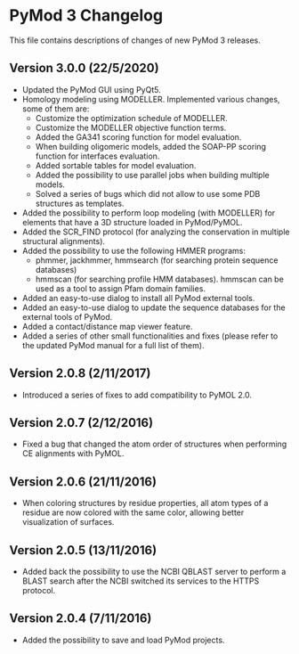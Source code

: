 # PyMod 3 Changelog
This file contains descriptions of changes of new PyMod 3 releases.

## Version 3.0.0 (22/5/2020)
- Updated the PyMod GUI using PyQt5.
- Homology modeling using MODELLER. Implemented various changes, some of them are:
    - Customize the optimization schedule of MODELLER.
    - Customize the MODELLER objective function terms.
    - Added the GA341 scoring function for model evaluation.
    - When building oligomeric models, added the SOAP-PP scoring function for interfaces evaluation.
    - Added sortable tables for model evaluation.
    - Added the possibility to use parallel jobs when building multiple models.
    - Solved a series of bugs which did not allow to use some PDB structures as templates.
- Added the possibility to perform loop modeling (with MODELLER) for elements that have a 3D structure loaded in PyMod/PyMOL.
- Added the SCR_FIND protocol (for analyzing the conservation in multiple structural alignments).
- Added the possibility to use the following HMMER programs:
    - phmmer, jackhmmer, hmmsearch (for searching protein sequence databases)
    - hmmscan (for searching profile HMM databases). hmmscan can be used as a tool to assign Pfam domain families.
- Added an easy-to-use dialog to install all PyMod external tools.
- Added an easy-to-use dialog to update the sequence databases for the external tools of PyMod.
- Added a contact/distance map viewer feature.
- Added a series of other small functionalities and fixes (please refer to the updated PyMod manual for a full list of them).

## Version 2.0.8 (2/11/2017)
- Introduced a series of fixes to add compatibility to PyMOL 2.0.

## Version 2.0.7 (2/12/2016)
- Fixed a bug that changed the atom order of structures when performing CE alignments with PyMOL.

## Version 2.0.6 (21/11/2016)
- When coloring structures by residue properties, all atom types of a residue are now colored with the same color, allowing better visualization of surfaces.

## Version 2.0.5 (13/11/2016)
- Added back the possibility to use the NCBI QBLAST server to perform a BLAST search after the NCBI switched its services to the HTTPS protocol.

## Version 2.0.4 (7/11/2016)
- Added the possibility to save and load PyMod projects.
